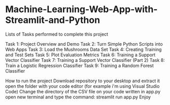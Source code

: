 # Machine-Learning-Web-App-with-Streamlit-and-Python
Lists of Tasks performed to complete this project

Task 1: Project Overview and Demo
Task 2: Turn Simple Python Scripts into Web Apps
Task 3: Load the Mushrooms Data Set
Task 4: Creating Training and Test Sets
Task 5: Plot Evaluation Metrics
Task 6: Training a Support Vector Classifier
Task 7: Training a Support Vector Classifier (Part 2)
Task 8: Train a Logistic Regression Classifier
Task 9: Training a Random Forest Classifier

How to run the project
Download repository to your desktop and extract it
open the folder with your code editor (for example i'm using Visual Studio Code)
Change the directory of the CSV file on your code written in app.py
open new terminal and type the command: streamlit run app.py
Enjoy
